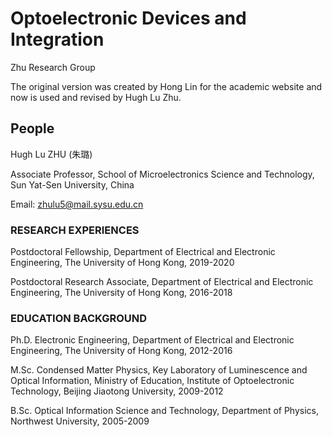 # Optoelectronic Devices and Integration 
Zhu Research Group

The original version was created by Hong Lin for the academic website and now is used and revised by Hugh Lu Zhu.
## People
Hugh Lu ZHU (朱璐)

Associate Professor, School of Microelectronics Science and Technology, Sun Yat-Sen University, China

Email: zhulu5@mail.sysu.edu.cn

### RESEARCH EXPERIENCES
Postdoctoral Fellowship, Department of Electrical and Electronic Engineering, The University of Hong Kong, 2019-2020

Postdoctoral Research Associate, Department of Electrical and Electronic Engineering, The University of Hong Kong, 2016-2018 

### EDUCATION BACKGROUND
Ph.D. Electronic Engineering, Department of Electrical and Electronic Engineering, The University of Hong Kong, 2012-2016

M.Sc. Condensed Matter Physics, Key Laboratory of Luminescence and Optical Information, Ministry of Education, Institute of Optoelectronic Technology, Beijing Jiaotong University, 2009-2012

B.Sc. Optical Information Science and Technology, Department of Physics, Northwest University, 2005-2009 
